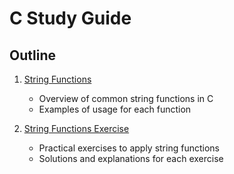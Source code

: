 # C Study Guide

## Outline

1. [String Functions](<Strings/1 String Functions Usages.md>)

   - Overview of common string functions in C
   - Examples of usage for each function

2. [String Functions Exercise](<Strings/2 String Exercise.md>)
   - Practical exercises to apply string functions
   - Solutions and explanations for each exercise
